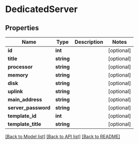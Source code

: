 # DedicatedServer

## Properties
Name | Type | Description | Notes
------------ | ------------- | ------------- | -------------
**id** | **int** |  | [optional] 
**title** | **string** |  | [optional] 
**processor** | **string** |  | [optional] 
**memory** | **string** |  | [optional] 
**disk** | **string** |  | [optional] 
**uplink** | **string** |  | [optional] 
**main_address** | **string** |  | [optional] 
**server_password** | **string** |  | [optional] 
**template_id** | **int** |  | [optional] 
**template_title** | **string** |  | [optional] 

[[Back to Model list]](../../README.md#documentation-for-models) [[Back to API list]](../../README.md#documentation-for-api-endpoints) [[Back to README]](../../README.md)


